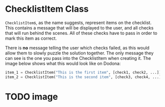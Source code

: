 # ChecklistItem Class

`ChecklistItem`s, as the name suggests, represent items on the checklist. This contains a message that will be displayed to the user, and all checks that will run behind the scenes. All of these checks have to pass in order to mark this item as correct.

There is **no** message telling the user which checks failed, as this would allow them to slowly puzzle the solution together. The only message they can see is the one you pass into the ChecklistItem when creating it. The image below shows what this would look like on Dodona:

```python
item_1 = ChecklistItem("This is the first item", [check1, check2, ...])
item_2 = ChecklistItem("This is the second item", [check3, check4, ...])
```

# TODO image
